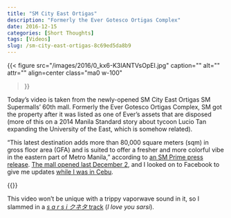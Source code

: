 ```yaml
---
title: "SM City East Ortigas"
description: "Formerly the Ever Gotesco Ortigas Complex"
date: 2016-12-15
categories: [Short Thoughts]
tags: [Videos]
slug: /sm-city-east-ortigas-8c69ed5da8b9
---
```

{{< figure
  src="/images/2016/0_kx6-K3IANTVsOpEI.jpg"
  caption=""
  alt="" attr="" 
  align=center class="ma0 w-100"
>}}


Today’s video is taken from the newly-opened SM City East Ortigas SM Supermalls’ 60th mall. Formerly the Ever Gotesco Ortigas Complex, SM got the property after it was listed as one of Ever’s assets that are disposed (more of this on a 2014 Manila Standard story about tycoon Lucio Tan expanding the University of the East, which is somehow related).


“This latest destination adds more than 80,000 square meters (sqm) in gross floor area (GFA) and is suited to offer a fresher and more colorful vibe in the eastern part of Metro Manila,” according to [an SM Prime press release](https://web.archive.org/web/20170704105701/http://www.smprime.com:80/sm-prime-opens-sm-city-east-ortigas). [The mall opened last December 2](http://news.abs-cbn.com/business/12/02/16/sm-opens-east-ortigas-mall-companys-60th), and I looked on to Facebook to give me updates [while I was in Cebu](/what-my-5d-6n-trip-to-cebu-meant-to-me-af63833a1d92).

{{<youtube atar5EjrHuM>}}

This video won’t be unique with a trippy vaporwave sound in it, so I slammed in a [_s a r s i クネタ_ track](https://sarsi-cuneta.bandcamp.com/) (_I love you sarsi_).

